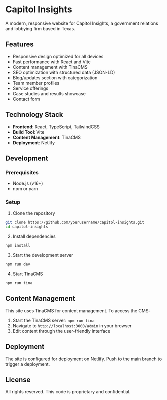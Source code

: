 # Capitol Insights

A modern, responsive website for Capitol Insights, a government relations and lobbying firm based in Texas.

## Features

- Responsive design optimized for all devices
- Fast performance with React and Vite
- Content management with TinaCMS
- SEO optimization with structured data (JSON-LD)
- Blog/updates section with categorization
- Team member profiles
- Service offerings
- Case studies and results showcase
- Contact form

## Technology Stack

- **Frontend**: React, TypeScript, TailwindCSS
- **Build Tool**: Vite
- **Content Management**: TinaCMS
- **Deployment**: Netlify

## Development

### Prerequisites

- Node.js (v16+)
- npm or yarn

### Setup

1. Clone the repository
```bash
git clone https://github.com/yourusername/capitol-insights.git
cd capitol-insights
```

2. Install dependencies
```bash
npm install
```

3. Start the development server
```bash
npm run dev
```

4. Start TinaCMS
```bash
npm run tina
```

## Content Management

This site uses TinaCMS for content management. To access the CMS:

1. Start the TinaCMS server: `npm run tina`
2. Navigate to `http://localhost:3000/admin` in your browser
3. Edit content through the user-friendly interface

## Deployment

The site is configured for deployment on Netlify. Push to the main branch to trigger a deployment.

## License

All rights reserved. This code is proprietary and confidential.
